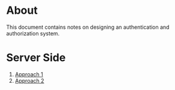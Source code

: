 # About

This document contains notes on designing an authentication and authorization system.

# Server Side

1. [Approach 1](notes/serverside/basic-auth-system/first-approach.md)
2. [Approach 2](notes/serverside/basic-auth-system/second-approach.md)
